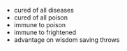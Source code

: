 - cured of all diseases
- cured of all poison
- immune to poison 
- immune to frightened
- advantage on wisdom saving throws